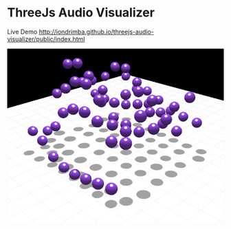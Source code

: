 # ThreeJs Audio Visualizer

Live Demo http://iondrimba.github.io/threejs-audio-visualizer/public/index.html

![App](https://raw.githubusercontent.com/iondrimba/images/master/Capture.PNG)

